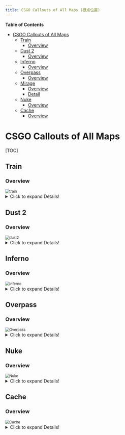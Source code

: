 ```yaml
---
title: CSGO Callouts of All Maps (报点位置)
---
```


<!-- START doctoc generated TOC please keep comment here to allow auto update -->
<!-- DON'T EDIT THIS SECTION, INSTEAD RE-RUN doctoc TO UPDATE -->
**Table of Contents**

- [CSGO Callouts of All Maps](#csgo-callouts-of-all-maps)
  - [Train](#train)
    - [Overview](#overview)
  - [Dust 2](#dust-2)
    - [Overview](#overview-1)
  - [Inferno](#inferno)
    - [Overview](#overview-2)
  - [Overpass](#overpass)
    - [Overview](#overview-3)
  - [Mirage](#mirage)
    - [Overview](#overview-4)
    - [Detail](#detail)
  - [Nuke](#nuke)
    - [Overview](#overview-5)
  - [Cache](#cache)
    - [Overview](#overview-6)

<!-- END doctoc generated TOC please keep comment here to allow auto update -->

# CSGO Callouts of All Maps

[TOC]

## Train

### Overview

<img src="CSGO_Callouts/Train_overview.png" alt="train" style="zoom:80%;" />

<details>
	<summary>Click to expand Details!</summary>
  
### Detail

| Callout Name   | Callout Description                                          |
| -------------- | ------------------------------------------------------------ |
| T Spawn        | The area where the Terrorists spawn, located in the top left of the map. |
| A Main         | The main entrance into A from T Spawn, which has a large opening that directly faces Blue Train. |
| T Stairs       | The stairway immediately to the right of T Spawn that runs upwards towards B Halls and ultimately the B bombsite. |
| Brown Halls    | The narrow corridor that connects the B Halls, that sits just outside the B bombsite with T Spawn and T Stairs. Brown stairs run parallel to Showers, and are separated by a wall. |
| Showers        | Located above T Connector/A Main are a set of Showers, that run parallel to the Brown Halls. |
| Popdog         | The small ladder located just before B Halls that leads down onto A Yard, just next to E Box. The ladder room itself and the area above are both referred to as Popdog generally. |
| B Halls        | The small area located directly behind the B bombsite that the Terrorists will often prepare executes from. These halls lead onto both Lower and Upper. |
| B Ramp         | One of the two entrances onto the B Site, B Ramp is the first that Ts will cross if coming from B Halls, and is the lower down of the two entrances. |
| Upper B        | One of two entrances onto the B Site, Upper B is the entrance that is raised much higer than Lower Ramp, and is further away from the T Spawn than Lower is. |
| Ladder         | This Ladder is located immediately to the left of exiting Upper B and coming onto Catwalk, and provides a safe way down onto the Site. |
| Spools         | A set of Spools on the B Site, opposite the bomb train, that players will often hide behind to give them an angle that can be deadly if left unchecked. |
| Catwalk        | The Catwalk comes immediately after Upper B, and is what players will cross onto upon moving through the archway from Upper to the bombsite. |
| Headshot       | Headshot is located at the very end of Catwalk on Upper B, where players can crouch down on a Spool to have only their head showing. |
| Bomb Train (B) | The train in the center of the B Site where the bomb can be planted on or around. |
| White          | The white train on B Site, located just outside of Lower B / B Ramp. |
| Yellow         | The yellow train on B Site, located behind Bomb Train.       |
| Red (B)        | The red train on B Site, located right next to Z Connector.  |
| Oil            | The black oil train on B Site, located right next to Headshot / Catwalk. |
| Sidewalk       | The platform that runs from Lower B / B Ramp up until Z Connector. |
| Z Connector    | The connector between the A and B bombsite.                  |
| CT Spawn       | The area of the map where the CTs spawn. This callout can also refer to the back of the B Site, as there are two doorways that are accessible from CT Spawn that players could be located at. |
| Back Site (B)  | The back of the B site, behind Oil and Red trains, that borders with CT Spawn. |
| CT Stairs      | The stairway that runs from CT Spawn towards Ivy.            |
| Old Bomb       | The train in the alleyway nearest to CT Spawn, that connects CT Stairs with the A Site. Named as it used to be the Bomb Train for A in previous iterations of the map. |
| A1             | The small alley that runs between Old Bomb and the wall, closest to the side of CT Spawn. |
| A2             | The small alley that runs between Old Bomb and the wall, closest to the side of Ivy. |
| A3             | The alley that leads out from Ivy onto the A Site / CT Tunnel. |
| CT Tunnel      | The back offices between Ivy, the CT Stairs and the A bombsite. It can be used by Ts who have taken control of Ivy to wrap through and attack the B Site from CT Spawn. |
| Ivy            | The long connector that leads from Alley to A3 and onwards to the A bombsite. Named Ivy for the Ivy that can be seen growing near to it. |
| Dumpster       | The dumpster outside of Ivy. This can be hidden behind or climbed on top of to provide an off-angle, so is an important call in the Ivy area. |
| Alley          | The long back-alley that leads from T Spawn all the way to Ivy. |
| Olof           | The small cubby next to Blue Train that faces A Main / T Con. Not to be confused with the cubby by Green Train which is called "Hell". |
| Sandwich       | The small gap between Blue and Green train at the top of the A Site. |
| Hell           | The small cubby next to Green Train that faces towards Ivy. Not to be confused with the cubby by Blue Train called "Olof". |
| Red (A)        | The Red Train on the A Site, located closer to the Bomb Train than Blue and Green. |
| Blue           | The Blue Train on the A Site, directly outside of A Main / T Con. |
| Green          | The Green Train on the A Site, directly outside of Ivy / A3. |
| E Box          | The Electric Box that stands between Popdog and the A Bomb Train. A common position to defend Popdog from. |
| Bomb Train (A) | The Bomb Train on A that the bomb can be planted on or around, located right next to Z Connector. |
| Heaven         | The skybox above the A Bombsite that can be reached with a ladder, and has expansive windows to see the majority of A from. |
| Cubby          | The small alcove where the ladder that leads up to Heaven is on the A Site. |
| Pigeons        | The region between Ivy and Alley.                            |
| Camera         | The wall on A Site between A3 and A2.                        |
| Kitchen        | The kitchen that lies between T Stairs and Showers.          |
| Summit         | The area between Bomb Train and White, where the player Summit1g famously was killed by his own molotov. |
</details>

## Dust 2

### Overview

<img src="CSGO_Callouts/Dust2_overview.png" alt="dust2" style="zoom:80%;" />

<details>
	<summary>Click to expand Details!</summary>
  
### Detail

| Callout Name    | Callout Description                                          |
| --------------- | ------------------------------------------------------------ |
| A Short         | The walkway that connects mid to the A bombsite. It's typically used by Ts to rush on eco/pistol rounds, or to split A with another group of Ts pincering the site from A Long. |
| T Spawn         | The side of the map where the Terrorist side spawns. A small section of T spawn offers a view down mid to mid doors, giving Ts the chance to see which CTs cross over to B. |
| T Ramp          | This is the ramp that leads down from T Spawn to outside B Tunnels. The term genuinly refers to the ramp section only, rather than the raised platform, which is called T Platform. |
| T Plat          | This is the raised platform that leads from T Spawn to outside B Tunnels. It features several stacks of bricks that can be used to watch B Tunnels from a strong position. T Plat borders T Ramp. |
| Outside Tunnels | The area just outside of B Tunnels when approaching them from T Spawn. This is quite a broad, open area, so this callout covers quite a bit of space. |
| Upper B Tunnels | This is one of two sections of B Tunnels. It begins at the entrance to B Tunnels from T Spawn, and extends to the chokepoint that leads to the B bombsite. |
| Lower B Tunnels | This is one of two sections of B Tunnels. It begins at the stairs leading down from Upper Tunnels into the corridor that connects the Tunnels to mid, and ends at the archway into mid. |
| Close           | A loose callout, but this is generally what the left corner as you exit B Tunnels onto the B site as a Terrorist is referred to. It's a very close angle that, if left unchecked by the Terrorists, can be very deadly. |
| B Closet        | This is the corner of B Site where the car is located, to the right of Tunnels as you exit them or to the left of B doors. |
| B Car           | This is the car on B site to the right of Tunnels Exit and to the left of B doors if you enter from mid. This callout is only used if there's a player directly behind the car - if they're in the corner next to car then that is typically called Closet instead. |
| Fence           | This is the fenced off wall on B Site that can provide a hiding spot invisible to the Ts until they have moved from Tunnels onto B site. |
| B Plat          | This is the elevated area of the B bombsite next to where the bomb can be planted, and is directly opposite the exit of B Tunnels. |
| Back Plat       | This is the backend of B Plat. It has a seperate callout name as when you're on the bombsite you won't be able to see the back of B Plat, so this is used when a player is tucked right into the edge of the area. |
| Big Box         | This is the big box that resembles the Xbox in mid, that sits on B site. It is between B Plat and the bombsite. |
| Double Stack    | This callout refers to the two boxes that are stacked on top of each other in the middle of the B bombsite. These are not to be confused with the boxes that lead to B Window. |
| B Default Plant | Where the bomb is most commonly planted on the B Site. It hugs the brick wall, is just below B Window, and on the side of B Doors. |
| B Window        | This is the hole in the brick wall on the B site, that has several boxes serving as a platform to reach it as its raised off the ground. It's a common position to use when defending the B bombiste and retaking it. |
| B Back Site     | This is the back of the B bombsite, as if you were looking at it from the Tunnels Exit. It typically refers to the area behind all of the boxes on B, and borders with B Plat. |
| B Doors         | The double doors that lead into B from CT Mid.               |
| B Boxes         | This callout refers to the boxes between CT Mid and B Doors. They are often used as a vantage point to watch players attempting to come from mid to B. |
| Scaffolding     | This is the scaffolding (building materials) just outside B, on the side of B Window. They can be walked on to give a favorable angle to watch mid to B pushes from. |
| CT Mid          | This area refers to the space between B Site, Mid and CT Spawn. This area is behind mid doors, and sits next to CT Spawn. |
| Mid Doors       | The double doors in Mid.                                     |
| Close Mid Doors | The corner to the right of Mid Doors if you were going through them from Mid to CT Spawn. It is commonly called Hiko after the North American pro player pulled off an insane shot from the position. |
| Xbox            | The box in Mid, by the doors, that can be used to gain access onto Catwalk and A Short. It is opposite the exit from Lower B Tunnels. |
| Mid             | The middle area of the map, that extends from Mid Doors to the top of Mid. Generally the area of Mid that slopes is what will be called as "Mid". |
| Palm            | The now-telephone mast that sits near the top of mid next to Catwalk, where there was once a Palm Tree. |
| Right Side Mid  | The indented area of Mid that is on the right if you're looking from Mid Doors up towards T spawn. It has this callout as typically only CTs will be calling it, so therefore it is correct for their viewpoint. |
| Top Mid         | The top of Mid if you're looking from Mid Doors up towards T Spawn. This connects Suicide with Mid. |
| Suicide         | The pit that is used to jump down from T Spawn and run straight to Top Mid. It is directly opposite Mid Doors, and earned its name from being perilous at times to jump into due to potential AWPers. |
| Outside Long    | This is the open space outside of Long Doors on the T Spawn side of the map. It connects T Spawn to Long Doors and A Long. |
| Long Doors      | This area defines the two sets of Double Doors that lead from Outside Long to A Long. |
| Blue            | This is the large, blue shipping crate that stands opposite A Long Doors. |
| Side Pit        | This is the area of ground that is between Pit and A Long Doors. The differentiation between this area and Pit is when the ground starts to slope downwards, and the small brick wall before the Pit area. |
| Pit             | The sloped-down area that is outside of Long Doors and at the end of A Long. It faces opposite to the A Site but is a decline, so players can be in Pit but hidden from A Site. |
| Pit Plat        | The platform to the right of Pit if you're looking at it from the bottom of pit. It allows for some good sniping angles onto the A site. |
| A Long          | This is the space of ground that connects Long Doors and Pit to the A Bombsite. It is a long narrow stretch of ground. |
| Long Corner     | The corner of the closest building to Long Doors. It is a very common place for CTs to hold against pushes at A Long. |
| A Car           | The car that is tucked away to the right side of A Long if you're approaching from Pit. It can be used to watch A Short or A Long, and this call covers the general area around the car. |
| A Cross         | This is the open area that seperates A Long from A Site. It is wildly exposed to every angle - Site, CT Spawn, Short - which is why it's called "Cross." |
| A Ramp          | The ramp that leads upwards from A Cross to the A Bombsite.  |
| A Default Plant | The default plant spot on A. It is on the edge of the raised platform, as close to A Long as possible to provide the best visibiltiy from every angle to attack any CTs defusing. |
| Barrels         | The set of barrels that sit behind A Site, near the mesh fencing. |
| Goose           | The enclosed section behind A Site and Barrels that has the image of a goose spraypainted onto it. |
| Elevator        | One of the corners of the A Site Platform, closest to the side of CT Spawn. It earned its callout as it's a common position for CTs to boost teammates up onto the bombsite when retaking. |
| Short Boost     | The set of dumpsters right outside of CT Spawn on the A side. These can be used to boost CTs onto A Short faster than running there gets them. |
| A Platform      | The platform that the A bombsite is placed on. This is quick a broad callout, but generally refers to the area between the A Bombsite itself and A Short. |
| A Ninja         | A hidey-hole behind a stack of boxes on the A Short side of A that can be used to Ninja defuse by the CTs if the Ts all come from A Long and don't clear the position. |
| Stairs          | The set of stairs that connect Catwalk with A Short.         |
| Catwalk         | The walkway on the side of Mid that leads onto A Short and the A Bombsite. Generally this callout is defined by the start of the Catwalk at the top of Mid up until Short Stairs, where it transitions into A Short. |
| CT Spawn        | This is the location (technically under short) that the Counter-Terrorist team spawn within. |

</details>

## Inferno

### Overview

<img src="CSGO_Callouts/Inferno_overview.png" alt="Inferno" style="zoom:80%;" />

<details>
	<summary>Click to expand Details!</summary>
  
### Detail

| Callout Name             | Callout Description                                          |
| ------------------------ | ------------------------------------------------------------ |
| Banana                   | The narrow pathway leading from T Ramp and Bottom Mid up towards the B Site. |
| B Site                   | B Site is where the bomb can be planted on the B side of the map. |
| T Spawn                  | T Spawn is where the Terrorists spawn each round.            |
| Mid                      | The open, Middle area of the map, that provides access to the A side of the map from T Spawn. |
| Second Mid               | Second Mid is the smaller Mid on Inferno, and runs between T Apartments and directly opposite to Window and CT Apartments. |
| T Ramp                   | T Ramp is the ramp that leads up from T Spawn towards Mid, and has vision towards Top Mid which is where CTs will commonly hold. This is a common spot for AWP duels with CT AWPers in Mid. |
| Ledge                    | The small, elevated spot just behind T Ramp, that can provide a different angle to view Top Mid from. |
| Living Room              | The upstairs area in some of the apartments near T Spawn and T Apps. |
| Balcony                  | The Balcony that extends from Living Room and T Apps to give a good view of Second Mid / Apartments from. |
| Bridge                   | This is the Bridge that connects Living Room to the rest of T Apartments, and faces the Window area in CT Apartments. |
| A Short                  | A Short is the pathway towards A that passes by CT Apartments and Truck. |
| A Long                   | A Long is the pathway towards A that passes by Arch and Library. Gaining control of this area can be used to split B from CT Spawn. |
| T Apartments             | T Apartments is the structure of apartments that runs at the bottom side of Second Mid. |
| Second Mid Door          | The door that leads out of T Apps and into Second Mid / Alt Mid. |
| Back Alley               | The final stretch of T Apartments that connects it to just outside of the Stairs section of CT Apartments. |
| Underpass                | Underpass is the small, underground area that connects Mid with Second Mid, and requires players to crouch at times as they pass through. |
| Bench                    | The Bench to the side of mid, that is located directly opposite the crossover from Second Mid to Mid. |
| Second Mid Stairs        | These are the stairs located just underneath Window in CT Apartments, and are located right at the top of Second Mid. |
| CT Apartments            | The main set of Apartments on Inferno, and the ones people will generally be referring to when they say "Apps" or "Apartments." |
| Top Mid                  | The side of Mid that the CTs hold by default. This can refer to players pushing up the chokepoint of Mid just before it seperates into Short side and Arch side, as well in the space between both sides of Mid where CTs will commonly hold. |
| Pit                      | The lowered-down area on the A Bombsite that sits below the Balcony and CT Apps. It is a very common area to defend the A Site from for the CTs. |
| Boiler                   | The doorway from CT Apartments from Top Mid. It is located slightly towards A Short. |
| Window                   | The large, exposed Window at the front of CT Apartment that overlooks Second Mid. It provides good vision to Second Mid, but is very open. |
| Stairs                   | The stairway in CT Apartments that connects Second Mid to CT Apps. This is close range combat at its finest, so bring your Mag-7! |
| Close Apartments         | The hallway along CT Apartments that opens up onto the Balcony above Pit, and is what the Ts will commonly pass through if they're attacking A from Apps. |
| Balcony                  | The Balcony that sits above Pit on the A Bombsite right next to the exit of CT Apps. |
| Dosia                    | The very bottom right hand corner of Pit. Named after the grenade that the pro player Dosia threw to weaken two of the opposite team to ensure the bomb would kill them when it exploded. |
| Cemetery                 | The stone wall at the back of Pit that faces directly from Balcony when exiting CT Apps. |
| Graveyard                | Graveyard is the graveyard towards the back of the A Site, where players can hide with the right positioning to maek themselves very difficult to spot behind the walls at the graveyard's entrance. |
| Truck                    | The Truck next to A Short on the A Site, that is used to jump on to gain access to Balcony and CT Apps. |
| Patio                    | The small, porched-off section of A Short that looks directly onto Top Mid, and will be a common place for CTs to setup a crossfire in Mid. |
| Long Corner              | The corner that is tucked away in A Long to the far side opposite Library, and usually requires a molotov to clear out. |
| Library                  | The Library that sits just outside of the A Site and is directly accessable from CT Spawn. |
| Kitchen                  | The Kitchen that is next to Library, closer to CT Spawn than it is A. |
| A Site                   | A Site is where the bomb can be planted on A.                |
| Close Left               | The box to the immediate close-left of A when approaching from Short / Truck Side. |
| Back Site (A)            | The far-side of the A Bombsite when approaching from Short / Truck Side. |
| Arch                     | The Archway that leads from A Long towards Speedway, CT Spawn and ultimately the B Site. |
| CT Spawn                 | The location that the CTs spawn every round.                 |
| Speedway                 | The walkway that runs from Arch all the way to outside B and next to Construction. |
| Terrace                  | The flowery Terrace next to CT Spawn, that overlooks Well and Speedway. |
| Well                     | The Well located near CT Spawn as you move from it to the B Site. |
| Truck                    | The Truck that stands just outside of Construction, near the B Site. |
| CT                       | This callout doesn't refer to CT Spawn, rather the exposed area the Ts will need to smoke off when attacking the B Site, otherwise they risk getting shot at from near CT Spawn. |
| Tree                     | The dark corner that is located directly opposite the exit to Construction, nearest CT Spawn. |
| CT Boost                 | This is the very powerful boost position near CT on B Site that can give players a view of the Site even when CT has been smoked off. |
| Construction             | Construction is a large, ruinous area of the map just outside of B. |
| Sand Bags (Construction) | The set of Sand Bags located at the back of Construction that can be hidden behind by players. |
| Garden                   | The green, flowery area that is immediately outside of Construction when exiting towards the B Site. |
| Coffins                  | The set of Coffins at the back of the B Site that can provide a good headshot positon to defend from. |
| Grill                    | The grill that is placed just outside of the B Bombsite, and can be planted near. |
| Dark                     | This is the shadowy corner located right at the back of the B Site that can be hidden in by defending players. |
| Fountain                 | The water Fountain located right in the middle of the B Site. |
| Quad                     | The stack of boxes at the back of B Site that can be a strong position to hold and duke players around. |
| 2nd                      | The little cubby that players can hide in next to a set of boxes on the B Site. This is closest to Quad, and faces Fountain. |
| 1st                      | The little cubby between two sets of boxes, immediately to the left of the B Site when attacking from Banana. |
| Boost                    | The boosted spot that is right next to 1st on the B Site, and can give good vision towards players pushing from Banana. |
| Sand Bags (B)            | These are the Sand Bags on Banana, that can be very treacherous at hiding players and will usually be molotov'd out. |
| Car                      | The Car that is located at the very top of Banana.           |
| Logs                     | The small cubby at the bottom of Banana with sets of logs located in the space. |
| Bottom Mid               | The side of Mid closest to T Spawn, right around where Underpass comes out onto. |

</details>

## Overpass

### Overview

<img src="CSGO_Callouts/Overpass_overview.png" alt="Overpass" style="zoom:80%;" />

<details>
	<summary>Click to expand Details!</summary>
  
### Detail

| Callout Name      | Callout Description                                          |
| ----------------- | ------------------------------------------------------------ |
| A Site            | The area in which the bomb can be planted on the A bombsite. |
| B Site            | The B Bombsite. This call refers to people directly on the wooden platform that the bomb can be planted on. |
| T Spawn           | The bottom of the map where the Terrorists spawn.            |
| A Long            | The Long park area that leads all the way from Mid / Fountain area to the A Bombsite. An AWPers paradise. |
| Upper Tunnels     | The portion of the tunnels that connect T Spawn to the Mid area outside A. These connect to Lower Tunnels which lead through to Connector. |
| Lower Tunnels     | The portion of tunnels that lead from Upper Tunnels to Connector, accessed by dropping down a ladder from Upper Tunnels. |
| Connector         | The Connector that leads from Lower Tunnels up to outside Toilets on the A side of the map. |
| Party             | The platform next to Toilets that is decorated with picnic benches and balloons. |
| Mid               | The area of the map next to Toilets, Party and the exit of Connector. Crossing from Fountain to Toilets brings you through Mid. |
| Fountain          | The area around the Fountain that is found just before Mid on the A side of the map. |
| Playground        | The fenced-off Playground area, behind Fountain and directly opposite the exit of Upper Tunnels when approaching A from T Spawn. |
| Rock              | This Rock is located on A Long, and is the first thing an enemy could be hiding behind when pushing Long as a T. |
| Tree              | The Tree is located to the left of A Long, close to the Long Toilets area, and can be hidden behind by players to make them invisible when an enemy first checks Long from Playground side. The Tree can be wallbanged. |
| Long Toilets      | The side of Toilets that protrudes out onto A Long.          |
| Long Boost        | The flowerbed that can be boosted up onto, or reached with a skillful jump from the bench next to it. It provides good vision onto the A Site and can catch CT players off guard. |
| Close Left (Long) | The small corner next to the exit of A Long onto the A Site that can be hidden behind. Maybe this doesn't count as a callout, but it's worth knowing! |
| Van               | The Van located at the back of the A Bombsite, right next to Bank. |
| Bank              | The Bank callout refers to the Bank at the back of the A Bombsite, which has an exit that gives vision over much of the A Bombsite and is right next to a dumpster for cover. |
| Default (A)       | The default plant spot on the A Bombsite, which is just between the two green boxes opposite the entrance to the site when coming from Mid. |
| Optimus           | The truck to the right side of the A Site when approaching from Mid or A Long. |
| Bins              | The Bins at the back of the A Bombsite that connect to Snipers and B. These come out right to a dumpster, so you may hear that call also. |
| Toilets           | The long set of Toilets / Restrooms that run from Mid all the way to the entrance of A. |
| A Short           | This is located right by the entrance to the A Site where Mid tails off and turns into A Short, coming right to the stairs that mark the entrance onto A. |
| Flowers           | The flowerbed located to the left of Toilets as you approach the A Bombsite. Can be headcamped by players so a useful call to know. |
| CT                | A different call to most maps, as this doesn't usually refer to the CT Spawn, which is on the A Bombsite. This call usually points to there being players at the back of A, in the stairwalls and tunnels that snake between Snipers, Stairs and Bank. |
| Monster           | The tunnel that leads directly into B from T Spawn.          |
| Tracks            | The area outside of the Monster tunnel that provides routes to both Monster and Short Tunnel. |
| Short Tunnel      | The tunnel that leads towards Construction / Water.          |
| Water             | The water-logged area that is next to B Short, Connector and Short Tunnel. |
| Squeaky           | The door at the end of Connector that leads onto Construction / Water. |
| B Short           | The entrance onto the B Site coming from Construction / Water. It enters directly onto the Site and features a set of sandbags on it. |
| Sandbags          | The set of sandbags located on B Short. They will commonly be hidden behind by players, so is a call you'll probably hear often. |
| Sewers            | The area you will come out onto if you approach the B Site from Monster. |
| Pillar            | The large, circular Pillar that sits on the center of the B Site. |
| Toxic Barrels     | A set of barrels at the side of the B Site that can give an excellent angle on people exiting Monster. |
| Pit               | The dark area behind the B Bombsite that is covered in water. Dropping onto the Site from Heaven will have you landing in Pit. |
| Heaven            | The raised metal platform that provides a complete vantage point to watch B from. |
| Graffiti          | The small, boxed off corner at the back of B. Players can be boosted from here to give them a viewpoint of Construction / Water. |
| Cafe              | The cafe sign opposite bench, on the other side of the wall to Long Toilets. |
| Bench             | The bench opposite Cafe.                                     |
| Storage           | The room between Bank and Stairs near A Site.                |
| Bridge            | The stretch of concrete next to B Site that takes you from Sandbags to Walkway. |
| Boost             | The spot at which players can boost from Water to see onto B Site. |
| Ladder            | The ladder that takes you from Upper Tunnels to Lower Tunnels. |
| Signpost          | The signpost near A Site, on the wall that spans between the exits to A Long and A Short. |
| Hitmarker         | Hitmarker is located just at the start of A Long, right as Terrorists expose themselves to A Long for the first time. It is named "Hitmarker" as often AWP shots will clip players through the wall that stands by this area, dealing them heavy damage but not killing them. |

## Mirage

### Overview

<img src="CSGO_Callouts/Mirage_overview.png" alt="Mirage" style="zoom:80%;" />

### Detail

| Callout Name  | Callout Description                                          |
| ------------- | ------------------------------------------------------------ |
| Mid           | The open, expansive Middle section of the map. Sniper's Nest has a complete view of Mid, as does Top Mid where the Terrorists enter the area from. |
| B Site        | B Site refers to the location on B at which you can plant the bomb. |
| A Site        | The A Bombsite. Typically this callout just refers to the sector of the Site where the bomb can actually be planted, as the other areas all have their own callouts. |
| T Spawn       | The area of the map where the Terrorists spawn.              |
| T Roof        | The raised ledge outside of A Ramp, closest to T Spawn, that is often used by the Ts to wait for pushes through A Ramp or to line up smoke grenades for the A Bombsite. |
| A Ramp        | The primary entrance onto the A Site from T Spawn. Recognizable from it's arched entrance/exit. |
| Palace        | The building that can be used to enter A from T Spawn. It's typically used to pincer the A Site in conjuction with A Ramp. |
| Pillars       | These are the Pillars inside of Palace that can be used to duck and hide behind. |
| Balcony       | The wooden balcony that extends from Palace to give a wide view of the A Site. The callout for anyone underneath this balcony is "Shadows". |
| Shadows       | The small area underneath the Balcony by Palace. It is pitched in darkness, which is why it's called Shadows. Use this callout to refer to someone underneath the balcony, and "Balcony" to refer to someone on top of it. |
| Tetris        | The stack of boxes and square stone clusters just in front of A Ramp. This callout refers to anyone on these boxes - whether they're tucked behind the wall and not visible from A Site or if they're fully exposed. |
| Sandwich      | The small alcove between Stairs and Tetris next to the A Bombsite. |
| Stairs        | The set of stairs on the A Bombsite next to Connector and Jungle. This can be used to give a good vantage point for the CTs to defend the A Site from. |
| Firebox       | The small cubby on A Site that players can hide behind in the hopes they aren't checked by the opposing team. Named due to the fact that it is most commonly cleared by an easy-to-throw molotov or incendiary. |
| Ninja         | A small alcove between two stacks of boxes on the A Bombsite that is often left unchecked if the Terrorists don't attack the Site from Mid. |
| CT            | This callout is similar to CT Spawn, but most generally covers the entrance to the A Bombsite from CT Spawn, next to Ticket Booth and Trash. As this is frequently used as a position to defend the A Site from, it needs its own callout from CT Spawn. So when referring to the position you can watch the A Site from, use the callout "CT". Sometimes you'll hear CT Spawn and CT be interchanged to refer to either where the CTs actually spawn, and the defensive position on A by Ticket Booth. |
| Ticket Booth  | The tall, grey column by CT Spawn that faces the A Bombsite. This can be jumped onto to see over smoke grenades, and is a favorite spot for a lot of AWPers. |
| Trash         | The trash can on the other side of CT Spawn, facing the A Bombsite, to Ticket Booth. This can be jumped on top of, which will hide the player's body from anyone on A unless they purposefully check it. |
| CT Spawn      | The area where the CTs spawn each round. Sometimes you'll hear CT Spawn and CT be interchanged to refer to either where the CTs actually spawn, and the defensive position on A by Ticket Booth. |
| Jungle        | The spot of ground away from Sniper's Nest and Connector that gives a player vision onto A. |
| Connector     | The short tunnel that connects Mid to the A Site. It's entrance on the A side leads straight to Stairs on the left, the A Bombsite straight ahead and Jungle on the right. |
| Vent          | The small hole connecting CT Spawn with Mid Window. At the start of each round it will have metal strips covering the hole that you'll need to shoot or stab to clear your entryway. |
| Sniper's Nest | The large, rectangular window that has a complete view of Mid, and is directly opposite Mid Boxes on the far end. Named after being a great place to snipe from as a CT. |
| Ladder Room   | The small room that connects B Short with Sniper's Nest and Jungle via a short vent. It has a ladder in it that can be used to climb up to infiltrate Sniper's Nest. |
| Underpass     | The underground passage that leads from B Apartments to the bottom of Mid, right underneath Sniper's Nest. |
| Boost         | A set of ledges right in the corner of mid, right underneath Sniper's Nest and opposite Underpass, that can be used by players in Mid to boost each other into Sniper's Nest. |
| Chair         | The small chair tucked into one of the corners in Mid.       |
| Top Mid       | A vague call, but this refers to the area of Mid furthest away from Sniper's Nest. It covers the entrance to Mid from T Spawn, Mid Boxes and the area around this. |
| Mid Boxes     | The set of boxes and a cart at the top of Mid. Generally the area the Ts will hide behind as they attempt to take Mid. |
| Default       | The set of boxes around the default plant area on the A Bombsite. These have a large piece of wood on them with the letter "A" painted on. |
| Triple Box    | The triple set of boxes at the back of the A Bombsite, nearer to CT Spawn than the default plant boxes. |
| Catwalk       | The catwalk in Mid that leads up to B Short. This can be switched out with the "B Short" callout, but typically refers to the section of the Catwalk visible to Mid. |
| B Short       | The entrance onto the B Site from Mid, leading on from Catwalk. |
| Short Corner  | The corner to the right of B Short if you're coming to the B Site from Mid. This is next to the wallbang-able spot of B Apartments. |
| Market        | The small shop that is next to the B Site, connecting T Spawn to the bombsite. |
| Window        | The singular window in Market that overlooks the B Site. This has a wooden panel blocking half the view at the start of each round that must be shot or stabbed to be removed. |
| Door          | The doorway into Market on the side closet to the B Site.    |
| Bench         | The bench at the back of the B Bombsite attached to a small brick wall. |
| Van           | The white truck that stands opposite B Apartments, and be jumped onto for access to B Apps / to gain vision into them. Also known as Van, and sometimes Car. |
| B Apartments  | The long, narrow corridor on the way to the B Bombsite from T Spawn. This is the chokepoint that the Ts will most frequently attack the B Site from. |
| Kitchen       | The kitchen area just outside B Apartments. This area can be wallbanged through a small wooden window that makes up part of the wall. |
| B Plat        | The platform that leads out onto B Site.                     |
| Side Alley    | The area between Mid and T Spawn.                            |
| TV            | The TV in House/B Apartments.                                |
| Cart          | The boxes that can be jumped on to access the Apartments/House ramp. These were previously a cart, hence the name. |
| Apps Ramp     | The ramp that leads up to B Apartments from T Spawn.         |
| Arches        | The arches between B Short and B Site.                       |
| Sneaky        | Sneaky is the position on top of the fridge up against the wall in Market. |
| Empty         | Empty is the pillar closest to the Market Door.              |
| E Box         | E Box is in the corner of B Site closest to Market Window.   |
| Boost Boxes   | Boost boxes are the boxes next to default on B that players can be boosted on top of. |
| House         | House is the building that connects Back Alley/T Apartments to T Spawn/Side Alley. |
| Back Alley    | Back Alley refers to the area of the map between Apartments and House/TV. |

</details>

## Nuke

### Overview

<img src="CSGO_Callouts/Nuke_overview.png" alt="Nuke" style="zoom:80%;" />

<details>
	<summary>Click to expand Details!</summary>
  
### Detail

| Callout Name | Callout Description                                          |
| ------------ | ------------------------------------------------------------ |
| T Spawn      | This is the area that the terrorist team spawns in.          |
| CT Spawn     | The location that the counter-terrorist team players spawn within. |
| Outside      | The area between Silo, Garage, Secret and A Main.            |
| A Site       | The region in which the bomb can be planted at A.            |
| B Site       | The area that the bomb can be planted within on B.           |
| Garage       | The large warehouse near CT Spawn, and next to Secret. Commonly CT AWPers will play here, watching Silo. |
| Ramp         | The ramp that leads down to B Site, and the region/room surrounding it. |
| CT Box       | The box near CT spawn and close to the stairs that lead from CT Spawn. |
| T Roof       | The roof above Lobby. You can access this roof from a ladder near T Spawn. When on this roof, you can access Silo. |
| Lobby        | The closest room to T Spawn, that is surrounded by Sandbags (essentially A Site), Squeaky, and Radio. |
| Radio        | The room in between Lobby and Trophy, which was sign posted as Radio in the old Nuke map. It now has vending machines in it. |
| Trophy       | The room with trophies in it, next to Radio and Control.     |
| Control      | The room that leads on to Ramp from Trophy.                  |
| Squeaky      | The area just off Lobby that has a squeaky door that leads on to A Site. |
| Vent         | Vent refers to any area inside the vent system that connects A Site, Secret, and B Site together. |
| Hell         | Hell is the area under Heaven, near T Spawn and next to Turn Pike and Locker. |
| Heaven       | Heaven is the raised area that looks out onto A Site, it can be accessed via the ladder in Hell. |
| Lockers      | The Locker Room that has a window in it looking out onto Garage and CT Red. It is next to Hell. |
| Headshot     | The box at the back of ramp, a common spot for CTs to AWP.   |
| Sandbags     | The sand bags between Lobby and Hut.                         |
| Hut          | Hut refers to the metal hut on A Site, that connects Lobby to A Site. A common spot for CTs to molly to prevent rushes from the terrorist team. |
| Tetris       | Tetris refers to the boxes in front of Hut.                  |
| Mustang      | Mustang refers to the raised area next to rafters and above the entrance/exit to Hut from A Site. |
| Rafters      | Rafters refers to the raised area that is connected to Heaven and Rafters - it essentially runs along the back wall of A Site. |
| Bridge       | Bridge is the Bridge that connects Rafters to Mustang.       |
| Turn Pike    | Turn Pike is the room between Ramp and Hell.                 |
| Stack        | Stack refers to the boxes in the Turn Pike-side corner of Ramp. |
| Boost        | Boost refers to the Boxes next to the entrance to Ramp from Control. |
| Big Box      | Big Box is the area around and on the Big Box just above the ramp that leads to B Site. |
| T Red        | T Red refers to the red shipping container in Outside, located close to Silo. |
| CT Red       | CT Red refers to the red shipping container at Outside, located close to Garage. |
| Main         | Main is the room that connects A Site to Outside.            |
| Window       | Window is the room with a large (smashable) window that looks out onto B Site. |
| Dark         | Dark refers to the corner next to the stairs on B Site. It is named Dark because, well, it's pretty dark! |
| Decon        | Decon is the room with the single door that connects Back Vents/Tunnel to B Site (not the double doors). |
| Back Vents   | Back Vents refers to the region between Decon and Tunnel, that Vents leads out on to. |
| Tunnels      | Tunnels refers to any tunnel at B not covered by the Secret, Back Vents, or Window callouts - essentially the region between these areas. |
| Doors        | Doors refers to the double doors that lead from Tunnels/Window onto B Site. |
| Bottom Ramp  | Bottom Ramp is the lower part of ramp.                       |
| Silo         | The large Silo that can be accessed from T Roof and overlooks Outside. |
| Secret       | The staircase that leads from Outside to Tunnels.            |

</details>

## Cache

### Overview

<img src="CSGO_Callouts/Cache_overview.png" alt="Cache" style="zoom:80%;" />

<details>
	<summary>Click to expand Details!</summary>
  
### Detail

| Callout Name  | Callout Description                                          |
| ------------- | ------------------------------------------------------------ |
| Mid           | Mid refers to the "middle" section of the map and covers the land that joins Garage, Connector, and Highway. |
| A Site        | A Site is the entire region between quad down to Catwalk, A Main and Forklift. |
| T Spawn       | This is the area that the players on the terrorist team spawn in. |
| A Long        | A Long spans from the A side of Garage and T Spawn, all the way up to Squeaky Room. |
| Squeaky       | Squeaky is the room with the blue squeaky door that leads on to A Site. It is also the name of the door itself. If someone is on A Site pressed up against the door (not in squeaky room, the other side), some players will call Squeaky, rather than A Site, as it is more precise. |
| Shroud        | Shroud, also known as Boost Boxes, are the boxes in the corner of A Site, located between Squeaky and A Main. They are known as Boost Boxes as they can only be accessed by getting a boost from a teammate (or jumping from the top of squeaky door). |
| NBK           | NBK is the corner of A Site between squeaky door and quad. It is named NBK because the pro player named NBK made an impressive play from this location. |
| Quad          | Quad is the name given to the location that surrounds the big stack of four boxes at the back of A Site. Quad refers mainly to the location behind these boxes (most of which isn't visible from A Main and Catwalk), but can also refer to the area in front of the boxes. |
| A Default     | Default is the "default" plant spot, which is considered the safest place to plant as it is hardest to reach from most angles. |
| Forklift      | Forklift is the location around and behind (under balcony) the forklift vehicle located on A Site. |
| Balcony       | Balcony is the raised metal balcony on A site, located above Forklift, and stretching round to catwalk. |
| Highway       | Highway is the name given to the fairly narrow stretch of hill that connects Mid to A Site. |
| Default Box   | Default Box refers to the boxes located on A Site, next to the red shipping container. |
| Truck         | Truck refers to the area on and surrounding the truck located between Elektro and CT Hall. |
| CT Halls      | The CT Halls callout spans a large area compared to other callouts for this map - it refers to the area between Truck and Hell. |
| CT Connector  | CT Connector refers to the room that connects Mid to CT Hall/CT Spawn. A common spot for AWPers on CT at the start of the round. |
| White Box     | White Box refers to the area around and on the white box at the end (mid-side) of Highway. |
| Sand Bags     | Sand bags refers to the area around and on top of the sand bags between Connector and Mid Roof. |
| Mid Roof      | Mid Roof refers to anywhere on top of (on the roof of) the building between Vents and Sand Bags. |
| Vents         | Vents refers to the location around and inside the vents that connect Mid to B Checkers. |
| Cubby         | Cubby refers to the corner directly below boost that presses up against A Main. |
| Boost         | Boost is the roof on the T-Side of mid (opposite Vents) that can only be accessed by jumping on a teammate's head ("boosting"), or by successfully making a tricky jump/strafe from mid. |
| Checkers      | Checkers refers to the room with the checkered floor that Vents leads into, and is also connected to B Main, and the B Site area. |
| Back Checkers | Back Checkers refers to the area behind the boxes at the back of Checkers. |
| Garage        | Garage refers to the large Garage building that sits between T Spawn and Mid. It also connects to Dumpster. |
| T Red         | Red refers to the area on top of the red shipping container inside Garage. |
| Dumpster      | Dumpster refers to the room that connects Garage to B Halls. |
| B Halls       | B Halls refers to the area (inside the building) between B Main, Sun Room, Dumpster, and the exit to T Spawn. |
| B Main        | B Main refers to the area between B Site, Checkers and B Halls, but some players also refer to B Hall as B Main. |
| B Main Boxes  | B Main Boxes refers to the boxes close to where B Main leads on to Checkers, that CTs will often hide behind. |
| Sun Room      | Sun Room refers to the room containing a painting of a sun, that you access from B Halls. |
| Toxic         | Toxic refers to the yellow barrel close to the back of Sun Room. |
| B Offen       | B Offen is a less-commonly used call, but refers to the area between B Site and Hell, Checkers, and B Halls. |
| Pit           | Pit refers to the dip next to the ramp on B Site.            |
| B Ramp        | B Ramp refers to the ramp leading onto B Site.               |
| Headshot      | Headshot is the lower area on the Hell/Heaven side of B Site. It has this name because when a player is crouched there, you can only see their head. |
| B Site        | B Site is the area that the bomb can be planted within on the B bombsite (i.e. the entire raised area). Some players will refer to B Offen as B Site as well. |
| B Default     | B Default is the safest/most common plant spot, just behind the boxes to the front of the bombsite (Hell/Heaven side). |
| New Boxes     | This callout is for the area behind the tall gray boxes on the B Hall side of B Site. |
| Spray         | This refers to the area behind the boxes at the back of B Site. Also known as Back Site, and Back Boxes. |
| Close Left    | Close Left is the close left corner of B Site if you were entering from Hell (CT side). Terrorists will commonly hide here after a bomb plant to surprise CTs when they are retaking the site. |
| Heaven        | Heaven is the wooden ramp and platform that lead on from CT Hall to B Site/B Offen. |
| Blue          | Blue is the area (next to the blue wall) under Rafters/Heaven. |
| Rafters       | Rafters is the raised metal platform that Heaven leads on to. Some players will call this Heaven. |
| Tree          | Tree refers to the large tree located at the back of Hell. It is possible to get up onto the raised platform that the tree grows out of. |
| CT Spawn      | CT Spawn refers to the area that the counter-terrorist team spawn in. |
| T Truck       | Truck is the area around (usually behind) the truck located between T Spawn and T/A Long. |
| T Boxes       | T Boxes is the area between B Halls and T Spawn.             |
| Flash Window  | Flash Window is the window that grenades can be thrown from Sun Room to B Site from. |
| A Main        | A Main is the building that connects A Long/T Spawn to B Site. |
| Lockers       | Lockers refers to the section of A Main (that can be seen from A Site) with lockers inside. |
| Elektro       | Elektro is the area between Truck, A Site, and Highway.      |

</details>
